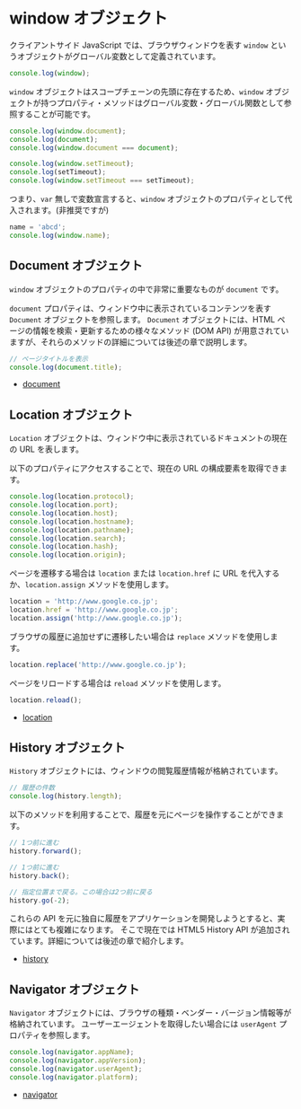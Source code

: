 # window オブジェクト

クライアントサイド JavaScript では、ブラウザウィンドウを表す `window` というオブジェクトがグローバル変数として定義されています。

```javascript
console.log(window);
```

`window` オブジェクトはスコープチェーンの先頭に存在するため、`window` オブジェクトが持つプロパティ・メソッドはグローバル変数・グローバル関数として参照することが可能です。

```javascript
console.log(window.document);
console.log(document);
console.log(window.document === document);

console.log(window.setTimeout);
console.log(setTimeout);
console.log(window.setTimeout === setTimeout);
```

つまり、`var` 無しで変数宣言すると、`window` オブジェクトのプロパティとして代入されます。(非推奨ですが)

```javascript
name = 'abcd';
console.log(window.name);
```

## Document オブジェクト

`window` オブジェクトのプロパティの中で非常に重要なものが `document` です。

`document` プロパティは、ウィンドウ中に表示されているコンテンツを表す `Document` オブジェクトを参照します。
`Document` オブジェクトには、HTML ページの情報を検索・更新するための様々なメソッド (DOM API) が用意されていますが、それらのメソッドの詳細については後述の章で説明します。

```javascript
// ページタイトルを表示
console.log(document.title);
```

- [document](https://developer.mozilla.org/ja/docs/Web/API/document)

## Location オブジェクト

`Location` オブジェクトは、ウィンドウ中に表示されているドキュメントの現在の URL を表します。

以下のプロパティにアクセスすることで、現在の URL の構成要素を取得できます。

```javascript
console.log(location.protocol);
console.log(location.port);
console.log(location.host);
console.log(location.hostname);
console.log(location.pathname);
console.log(location.search);
console.log(location.hash);
console.log(location.origin);
```

ページを遷移する場合は `location` または `location.href` に URL を代入するか、`location.assign` メソッドを使用します。

```javascript
location = 'http://www.google.co.jp';
location.href = 'http://www.google.co.jp';
location.assign('http://www.google.co.jp');
```

ブラウザの履歴に追加せずに遷移したい場合は `replace` メソッドを使用します。

```javascript
location.replace('http://www.google.co.jp');
```

ページをリロードする場合は `reload` メソッドを使用します。

```javascript
location.reload();
```

- [location](https://developer.mozilla.org/ja/docs/Web/API/location)

## History オブジェクト

`History` オブジェクトには、ウィンドウの閲覧履歴情報が格納されています。

```javascript
// 履歴の件数
console.log(history.length);
```

以下のメソッドを利用することで、履歴を元にページを操作することができます。

```javascript
// 1つ前に進む
history.forward();

// 1つ前に進む
history.back();

// 指定位置まで戻る。この場合は2つ前に戻る
history.go(-2);
```

これらの API を元に独自に履歴をアプリケーションを開発しようとすると、実際にはとても複雑になります。
そこで現在では HTML5 History API が追加されています。詳細については後述の章で紹介します。

- [history](https://developer.mozilla.org/ja/docs/Web/API/history)

## Navigator オブジェクト

`Navigator` オブジェクトには、ブラウザの種類・ベンダー・バージョン情報等が格納されています。
ユーザーエージェントを取得したい場合には `userAgent` プロパティを参照します。

```javascript
console.log(navigator.appName);
console.log(navigator.appVersion);
console.log(navigator.userAgent);
console.log(navigator.platform);
```

- [navigator](https://developer.mozilla.org/ja/docs/Web/API/navigator)
